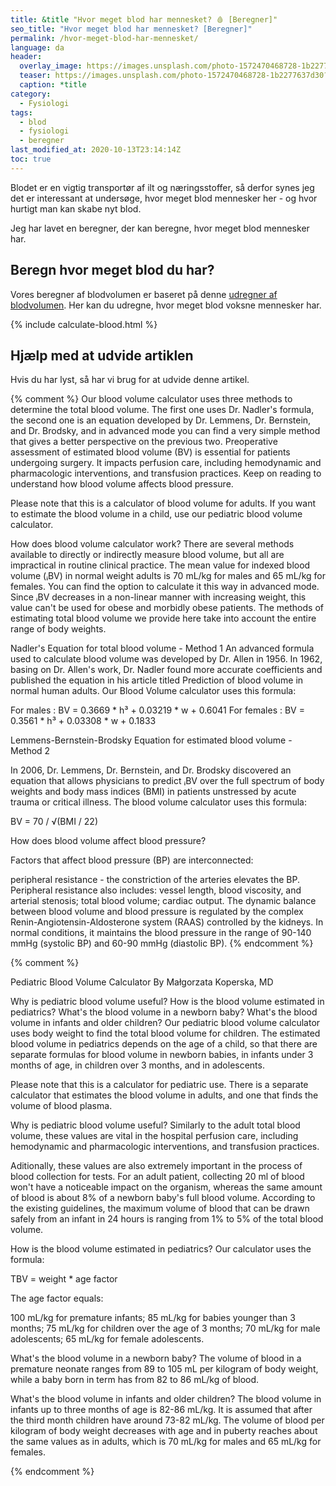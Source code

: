 ```yaml
---
title: &title "Hvor meget blod har mennesket? 🩸 [Beregner]"
seo_title: "Hvor meget blod har mennesket? [Beregner]"
permalink: /hvor-meget-blod-har-mennesket/
language: da
header:
  overlay_image: https://images.unsplash.com/photo-1572470468728-1b2277637d30?ixlib=rb-1.2.1&ixid=eyJhcHBfaWQiOjEyMDd9&auto=format&fit=crop&w=1900&q=5
  teaser: https://images.unsplash.com/photo-1572470468728-1b2277637d30?ixlib=rb-1.2.1&ixid=eyJhcHBfaWQiOjEyMDd9&auto=format&fit=crop&w=400&q=5
  caption: *title
category:
  - Fysiologi
tags:
  - blod
  - fysiologi
  - beregner
last_modified_at: 2020-10-13T23:14:14Z
toc: true
---
```


Blodet er en vigtig transportør af ilt og næringsstoffer, så derfor synes jeg det er interessant at undersøge, hvor meget blod mennesker her - og hvor hurtigt man kan skabe nyt blod.

Jeg har lavet en beregner, der kan beregne, hvor meget blod mennesker har.

## Beregn hvor meget blod du har?

Vores beregner af blodvolumen er baseret på denne [udregner af blodvolumen](https://www.omnicalculator.com/health/blood-volume). Her kan du udregne, hvor meget blod voksne mennesker har.

{% include calculate-blood.html %}

## Hjælp med at udvide artiklen

Hvis du har lyst, så har vi brug for at udvide denne artikel.

{% comment %}
Our blood volume calculator uses three methods to determine the total blood volume. The first one uses Dr. Nadler's formula, the second one is an equation developed by Dr. Lemmens, Dr. Bernstein, and Dr. Brodsky, and in advanced mode you can find a very simple method that gives a better perspective on the previous two.
Preoperative assessment of estimated blood volume (BV) is essential for patients undergoing surgery. It impacts perfusion care, including hemodynamic and pharmacologic interventions, and transfusion practices. Keep on reading to understand how blood volume affects blood pressure.

Please note that this is a calculator of blood volume for adults. If you want to estimate the blood volume in a child, use our pediatric blood volume calculator.


How does blood volume calculator work?
There are several methods available to directly or indirectly measure blood volume, but all are impractical in routine clinical practice. The mean value for indexed blood volume (ᵢBV) in normal weight adults is 70 mL/kg for males and 65 mL/kg for females. You can find the option to calculate it this way in advanced mode. Since ᵢBV decreases in a non-linear manner with increasing weight, this value can't be used for obese and morbidly obese patients. The methods of estimating total blood volume we provide here take into account the entire range of body weights.

Nadler's Equation for total blood volume - Method 1
An advanced formula used to calculate blood volume was developed by Dr. Allen in 1956. In 1962, basing on Dr. Allen's work, Dr. Nadler found more accurate coefficients and published the equation in his article titled Prediction of blood volume in normal human adults. Our Blood Volume calculator uses this formula:

For males :
BV = 0.3669 * h³ + 0.03219 * w + 0.6041
For females :
BV = 0.3561 * h³ + 0.03308 * w + 0.1833

Lemmens-Bernstein-Brodsky Equation for estimated blood volume - Method 2

In 2006, Dr. Lemmens, Dr. Bernstein, and Dr. Brodsky discovered an equation that allows physicians to predict ᵢBV over the full spectrum of body weights and body mass indices (BMI) in patients unstressed by acute trauma or critical illness. The blood volume calculator uses this formula:

BV = 70 / √(BMI / 22)

How does blood volume affect blood pressure?

Factors that affect blood pressure (BP) are interconnected:

peripheral resistance - the constriction of the arteries elevates the BP. Peripheral resistance also includes: vessel length, blood viscosity, and arterial stenosis;
total blood volume;
cardiac output.
The dynamic balance between blood volume and blood pressure is regulated by the complex Renin-Angiotensin-Aldosterone system (RAAS) controlled by the kidneys. In normal conditions, it maintains the blood pressure in the range of 90-140 mmHg (systolic BP) and 60-90 mmHg (diastolic BP).
{% endcomment %}


{% comment %}

Pediatric Blood Volume Calculator
By Małgorzata Koperska, MD

Why is pediatric blood volume useful?
How is the blood volume estimated in pediatrics?
What's the blood volume in a newborn baby?
What's the blood volume in infants and older children?
Our pediatric blood volume calculator uses body weight to find the total blood volume for children. The estimated blood volume in pediatrics depends on the age of a child, so that there are separate formulas for blood volume in newborn babies, in infants under 3 months of age, in children over 3 months, and in adolescents.

Please note that this is a calculator for pediatric use. There is a separate calculator that estimates the blood volume in adults, and one that finds the volume of blood plasma.



Why is pediatric blood volume useful?
Similarly to the adult total blood volume, these values are vital in the hospital perfusion care, including hemodynamic and pharmacologic interventions, and transfusion practices.

Aditionally, these values are also extremely important in the process of blood collection for tests. For an adult patient, collecting 20 ml of blood won't have a noticeable impact on the organism, whereas the same amount of blood is about 8% of a newborn baby's full blood volume. According to the existing guidelines, the maximum volume of blood that can be drawn safely from an infant in 24 hours is ranging from 1% to 5% of the total blood volume.

How is the blood volume estimated in pediatrics?
Our calculator uses the formula:

TBV = weight * age factor

The age factor equals:

100 mL/kg for premature infants;
85 mL/kg for babies younger than 3 months;
75 mL/kg for children over the age of 3 months;
70 mL/kg for male adolescents;
65 mL/kg for female adolescents.

What's the blood volume in a newborn baby?
The volume of blood in a premature neonate ranges from 89 to 105 mL per kilogram of body weight, while a baby born in term has from 82 to 86 mL/kg of blood.

What's the blood volume in infants and older children?
The blood volume in infants up to three months of age is 82-86 mL/kg. It is assumed that after the third month children have around 73-82 mL/kg. The volume of blood per kilogram of body weight decreases with age and in puberty reaches about the same values as in adults, which is 70 mL/kg for males and 65 mL/kg for females.

{% endcomment %}

